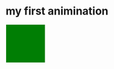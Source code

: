

<!DOCTYPE html>
<html>
<head>
<style>
div{
  width:100px;
  height:100px;
  background:green;
  position: relative;
  animation:mymove 5s infinite;
}
@keyframes mymove {
   0%   {top:0px; left:0px; background:green; width:100px;}
  25%  {top: 0px;left:100px; background:blue; width:300px;}
  50% {top: 100px;left:100px; background:yellow; width:300px;}
  75% {top: 100px;left:0px; background:red; width:300px;}
 100%  {top: 0px;left:0px; background:black; width:300px;}
}
 </style>
</head>
</body>
<h1> my first animination </h1>
<div></div>
</body>
</html>

